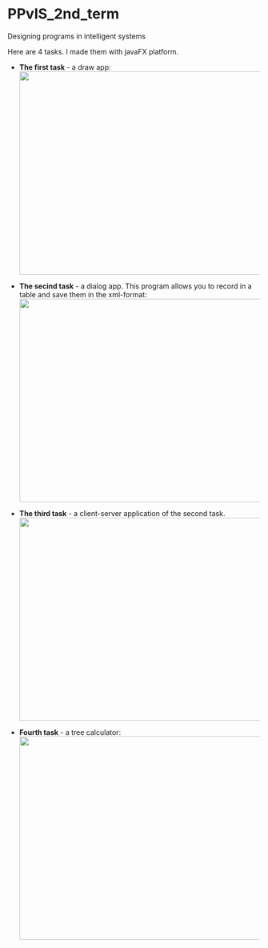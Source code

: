 # PPvIS_2nd_term
Designing programs in intelligent systems

Here are 4 tasks. I made them with javaFX platform.

+ **The first task** - a draw app:
     <img src=https://github.com/Chudopal/PPvIS_2nd_term/tree/master/images/paint.gif width=720 height=406>

+ **The secind task** - a dialog app. This program allows you to record in a table and save them in the xml-format:
     <img src=https://github.com/Chudopal/PPvIS_2nd_term/tree/master/images/dialog.gif width=720 height=406>

+ **The third task** - a client-server application of the second task.
     <img src=https://github.com/Chudopal/PPvIS_2nd_term/tree/master/images/server.gif width=720 height=406>

+ **Fourth task** - a tree calculator:
     <img src=https://github.com/Chudopal/PPvIS_2nd_term/tree/master/images/calculator.gif width=720 height=406>